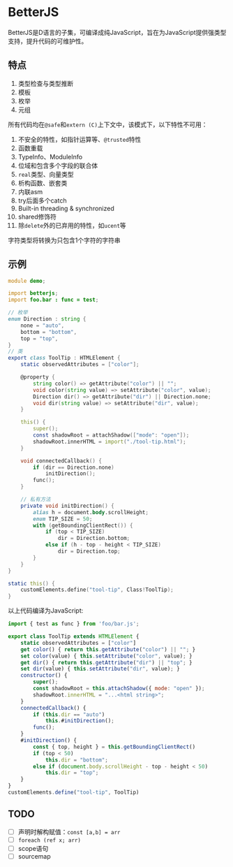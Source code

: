 # BetterJS

BetterJS是D语言的子集，可编译成纯JavaScript，旨在为JavaScript提供强类型支持，提升代码的可维护性。

## 特点
1. 类型检查与类型推断
2. 模板
3. 枚举
4. 元组

所有代码均在`@safe`和`extern (C)`上下文中，该模式下，以下特性不可用：
1. 不安全的特性，如指针运算等、`@trusted`特性
2. 函数重载
3. TypeInfo、ModuleInfo
4. 位域和包含多个字段的联合体
5. `real`类型、向量类型
6. 析构函数、嵌套类
7. 内联asm
8. try后面多个catch
9. Built-in threading & synchronized
10. shared修饰符
11. 除`delete`外的已弃用的特性，如`ucent`等

字符类型将转换为只包含1个字符的字符串

## 示例

```d
module demo;

import betterjs;
import foo.bar : func = test;

// 枚举
enum Direction : string {
    none = "auto",
    bottom = "bottom",
    top = "top",
}
// 类
export class ToolTip : HTMLElement {
    static observedAttributes = ["color"];

    @property {
        string color() => getAttribute("color") || "";
        void color(string value) => setAttribute("color", value);
        Direction dir() => getAttribute("dir") || Direction.none;
        void dir(string value) => setAttribute("dir", value);
    }

	this() {
		super();
		const shadowRoot = attachShadow(["mode": "open"]);
		shadowRoot.innerHTML = import("./tool-tip.html");
	}

	void connectedCallback() {
		if (dir == Direction.none)
            initDirection();
        func();
	}

    // 私有方法
    private void initDirection() {
        alias h = document.body.scrollHeight;
		enum TIP_SIZE = 50;
        with (getBoundingClientRect()) {
			if (top < TIP_SIZE)
				dir = Direction.bottom;
			else if (h - top - height < TIP_SIZE)
				dir = Direction.top;
        }
    }
}

static this() {
    customElements.define("tool-tip", Class!ToolTip);
}
```

以上代码编译为JavaScript:

```js
import { test as func } from 'foo/bar.js';

export class ToolTip extends HTMLElement {
	static observedAttributes = ["color"]
	get color() { return this.getAttribute("color") || ""; }
	set color(value) { this.setAttribute("color", value); }
	get dir() { return this.getAttribute("dir") || "top"; }
	set dir(value) { this.setAttribute("dir", value); }
	constructor() {
		super();
		const shadowRoot = this.attachShadow({ mode: "open" });
		shadowRoot.innerHTML = "...<html string>";
	}
	connectedCallback() {
		if (this.dir == "auto")
            this.#initDirection();
        func();
	}
    #initDirection() {
        const { top, height } = this.getBoundingClientRect()
        if (top < 50)
            this.dir = "bottom";
        else if (document.body.scrollHeight - top - height < 50)
            this.dir = "top";
    }
}
customElements.define("tool-tip", ToolTip)
```

## TODO
- [ ] 声明时解构赋值：`const [a,b] = arr`
- [ ] `foreach (ref x; arr)`
- [ ] scope语句
- [ ] sourcemap

